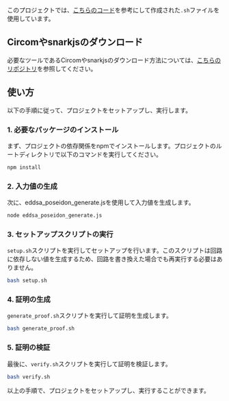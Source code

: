 このプロジェクトでは、[こちらのコード](https://github.com/vplasencia/zkSudoku/tree/main)を参考にして作成された`.sh`ファイルを使用しています。

## Circomやsnarkjsのダウンロード

必要なツールであるCircomやsnarkjsのダウンロード方法については、[こちらのリポジトリ](https://github.com/vplasencia/zkSudoku/tree/main)を参照してください。

## 使い方

以下の手順に従って、プロジェクトをセットアップし、実行します。

### 1. 必要なパッケージのインストール

まず、プロジェクトの依存関係をnpmでインストールします。プロジェクトのルートディレクトリで以下のコマンドを実行してください。

```bash
npm install
```
### 2. 入力値の生成

次に、eddsa_poseidon_generate.jsを使用して入力値を生成します。

```bash
node eddsa_poseidon_generate.js
```
### 3. セットアップスクリプトの実行

`setup.sh`スクリプトを実行してセットアップを行います。このスクリプトは回路に依存しない値を生成するため、回路を書き換えた場合でも再実行する必要はありません。

```bash
bash setup.sh
```
### 4. 証明の生成

`generate_proof.sh`スクリプトを実行して証明を生成します。

```bash
bash generate_proof.sh
```
### 5. 証明の検証

最後に、`verify.sh`スクリプトを実行して証明を検証します。

```bash
bash verify.sh
```
以上の手順で、プロジェクトをセットアップし、実行することができます。